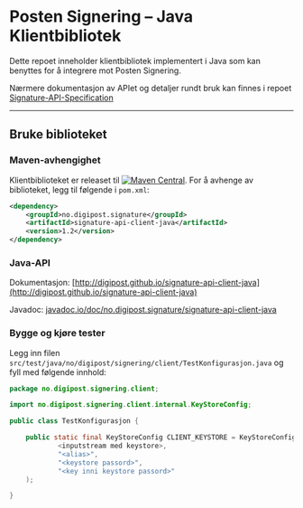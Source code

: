 # Posten Signering – Java Klientbibliotek

Dette repoet inneholder klientbibliotek implementert i Java som kan benyttes for å integrere mot Posten Signering.

Nærmere dokumentasjon av APIet og detaljer rundt bruk kan finnes i repoet [Signature-API-Specification](https://github.com/digipost/signature-api-specification)



---


## Bruke biblioteket


### Maven-avhengighet

Klientbiblioteket er releaset til [![Maven Central](https://maven-badges.herokuapp.com/maven-central/no.digipost.signature/signature-api-client-java/badge.svg)](https://maven-badges.herokuapp.com/maven-central/no.digipost.signature/signature-api-client-java). For å avhenge av biblioteket, legg til følgende i `pom.xml`:

```xml
<dependency>
    <groupId>no.digipost.signature</groupId>
    <artifactId>signature-api-client-java</artifactId>
    <version>1.2</version>
</dependency>
```

### Java-API

Dokumentasjon: [http://digipost.github.io/signature-api-client-java](http://digipost.github.io/signature-api-client-java)

Javadoc: [javadoc.io/doc/no.digipost.signature/signature-api-client-java](http://www.javadoc.io/doc/no.digipost.signature/signature-api-client-java)

### Bygge og kjøre tester

Legg inn filen `src/test/java/no/digipost/signering/client/TestKonfigurasjon.java` og fyll med følgende innhold:

```java
package no.digipost.signering.client;

import no.digipost.signering.client.internal.KeyStoreConfig;

public class TestKonfigurasjon {

    public static final KeyStoreConfig CLIENT_KEYSTORE = KeyStoreConfig.fraKeyStore(
            <inputstream med keystore>,
            "<alias>",
            "<keystore passord>",
            "<key inni keystore passord>"
    );

}
```
